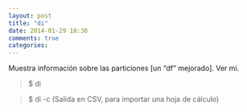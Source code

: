 ```yaml
---
layout: post
title: "di"
date: 2014-01-29 18:30
comments: true
categories: 
---
```

Muestra información sobre las particiones [un “df” mejorado]. Ver mi.

>$ di

>$ di -c (Salida en CSV, para importar una hoja de cálculo)

